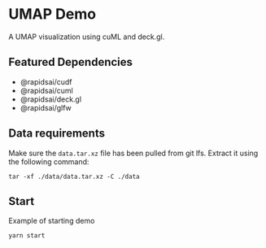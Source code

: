 # UMAP Demo
A UMAP visualization using cuML and deck.gl.

## Featured Dependencies

- @rapidsai/cudf
- @rapidsai/cuml
- @rapidsai/deck.gl
- @rapidsai/glfw

## Data requirements
Make sure the `data.tar.xz` file has been pulled from git lfs. Extract it using the following command:

```
tar -xf ./data/data.tar.xz -C ./data
```

## Start
Example of starting demo
```
yarn start
```
